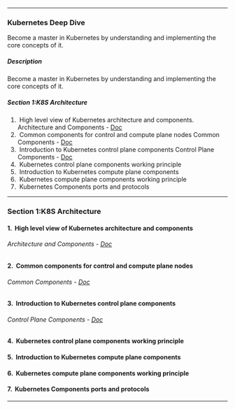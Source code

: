 ----
### Kubernetes Deep Dive
Become a master in Kubernetes by understanding and implementing the core concepts of it.
#####  Description
Become a master in Kubernetes by understanding and implementing the core concepts of it.
##### Section 1:K8S Architecture
1.  High level view of Kubernetes architecture and components.
		Architecture and Components - [Doc](obsidian://open?vault=tutorialHell&file=Orchestration%2Fk8engineers.com%2Fofficial%2FMaster%20[Doc]ker%20and%20Kubernetes%2FCommon%20components%20for%20Control%20plane%20and%20Compute%20plane%20nodes)
2.  Common components for control and compute plane nodes
		Common Components -  [Doc](obsidian://open?vault=tutorialHell&file=Orchestration%2Fk8engineers.com%2Fofficial%2FMaster%20[Doc]ker%20and%20Kubernetes%2FCommon%20components%20for%20Control%20plane%20and%20Compute%20plane%20nodes)
3.  Introduction to Kubernetes control plane components
		Control Plane Components - [Doc]( obsidian://open?vault=tutorialHell&file=Orchestration%2Fk8engineers.com%2Fofficial%2FMaster%20[Doc]ker%20and%20Kubernetes%2FIntroduction%20to%20Kubernetes%20control%20plane%20components)
4.  Kubernetes control plane components working principle
5.  Introduction to Kubernetes compute plane components
6.  Kubernetes compute plane components working principle
7.  Kubernetes Components ports and protocols
****
### Section 1:K8S Architecture
#### 1.  High level view of Kubernetes architecture and components
###### Architecture and Components - [Doc](obsidian://open?vault=tutorialHell&file=Orchestration%2Fk8engineers.com%2Fofficial%2FMaster%20Docker%20and%20Kubernetes%2FCommon%20components%20for%20Control%20plane%20and%20Compute%20plane%20nodes)
#### 2.  Common components for control and compute plane nodes
###### Common Components -  [Doc](obsidian://open?vault=tutorialHell&file=Orchestration%2Fk8engineers.com%2Fofficial%2FMaster%20Docker%20and%20Kubernetes%2FCommon%20components%20for%20Control%20plane%20and%20Compute%20plane%20nodes)
#### 3.  Introduction to Kubernetes control plane components
###### Control Plane Components - [Doc]( obsidian://open?vault=tutorialHell&file=Orchestration%2Fk8engineers.com%2Fofficial%2FMaster%20Docker%20and%20Kubernetes%2FIntroduction%20to%20Kubernetes%20control%20plane%20components)
#### 4.  Kubernetes control plane components working principle
#### 5.  Introduction to Kubernetes compute plane components
#### 6.  Kubernetes compute plane components working principle
#### 7.  Kubernetes Components ports and protocols
*****
